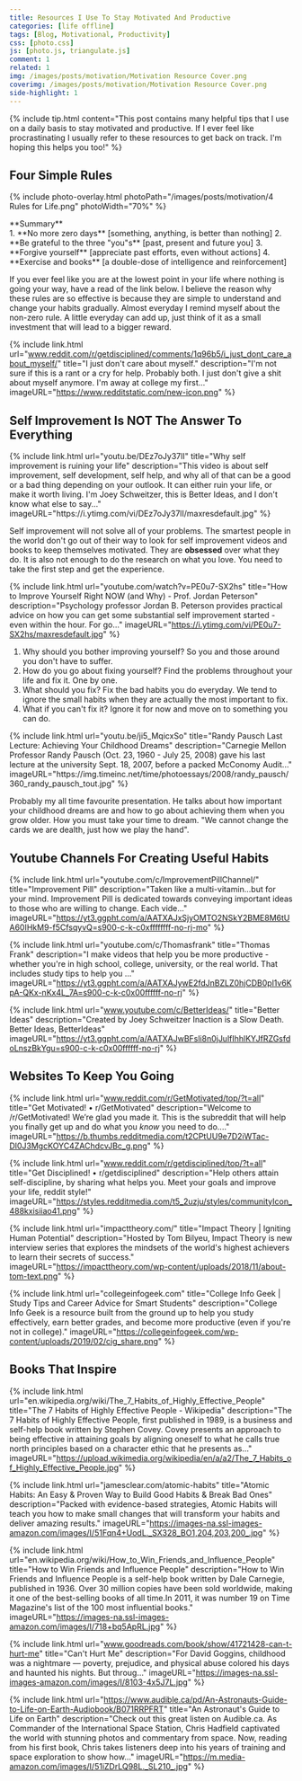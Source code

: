 ```yaml
---
title: Resources I Use To Stay Motivated And Productive
categories: [life offline]
tags: [Blog, Motivational, Productivity]
css: [photo.css]
js: [photo.js, triangulate.js]
comment: 1
related: 1
img: /images/posts/motivation/Motivation Resource Cover.png
coverimg: /images/posts/motivation/Motivation Resource Cover.png
side-highlight: 1
---
```


{% include tip.html content="This post contains many helpful tips that I use on a daily basis to stay motivated and productive. If I ever feel like procrastinating I usually refer to these resources to get back on track. I'm hoping this helps you too!" %}

## Four Simple Rules

{% 
include photo-overlay.html 
photoPath="/images/posts/motivation/4 Rules for Life.png"
photoWidth="70%"
%}

<div class="thi-box" markdown="1">
<div class="box-title" markdown="1">
**Summary**
</div>
<div class="box-content" markdown="1">
1. **No more zero days** [something, anything, is better than nothing]
2. **Be grateful to the three "you"s** [past, present and future you]
3. **Forgive yourself** [appreciate past efforts, even without actions]
4. **Exercise and books** [a double-dose of intelligence and reinforcement]
</div>
</div>

If you ever feel like you are at the lowest point in your life where nothing is going your way, have a read of the link below. I believe the reason why these rules are so effective is because they are simple to understand and change your habits gradually. Almost everyday I remind myself about the non-zero rule. A little everyday can add up, just think of it as a small investment that will lead to a bigger reward.

{% 
include link.html 
url="www.reddit.com/r/getdisciplined/comments/1q96b5/i_just_dont_care_about_myself/" 
title="I just don't care about myself." 
description="I'm not sure if this is a rant or a cry for help. Probably both. I just don't give a shit about myself anymore. I'm away at college my first..." 
imageURL="https://www.redditstatic.com/new-icon.png" 
%}

## Self Improvement Is NOT The Answer To Everything


<div class="thi-box" markdown="1">
<div class="box-content" markdown="1">
{% 
include link.html 
url="youtu.be/DEz7oJy37lI" 
title="Why self improvement is ruining your life" 
description="This video is about self improvement, self development, self help, and why all of that can be a good or a bad thing depending on your outlook. It can either ruin your life, or make it worth living. I'm Joey Schweitzer, this is Better Ideas, and I don't know what else to say..." 
imageURL="https://i.ytimg.com/vi/DEz7oJy37lI/maxresdefault.jpg" 
%}

Self improvement will not solve all of your problems. The smartest people in the world don't go out of their way to look for self improvement videos and books to keep themselves motivated. They are **obsessed** over what they do. It is also not enough to do the research on what you love. You need to take the first step and get the experience. 
</div>
</div>


<div class="thi-box" markdown="1">
<div class="box-content" markdown="1">

{% 
include link.html 
url="youtube.com/watch?v=PE0u7-SX2hs" 
title="How to Improve Yourself Right NOW (and Why) - Prof. Jordan Peterson"
description="Psychology professor Jordan B. Peterson provides practical advice on how you can get some substantial self improvement started - even within the hour. For go..." 
imageURL="https://i.ytimg.com/vi/PE0u7-SX2hs/maxresdefault.jpg" 
%}

1. Why should you bother improving yourself? So you and those around you don't have to suffer.
2. How do you go about fixing yourself? Find the problems throughout your life and fix it. One by one. 
3. What should you fix? Fix the bad habits you do everyday. We tend to ignore the small habits when they are actually the most important to fix.
4. What if you can't fix it? Ignore it for now and move on to something you can do.
</div>
</div>

<div class="thi-box" markdown="1">
<div class="box-content" markdown="1">
{% 
include link.html 
url="youtu.be/ji5_MqicxSo" 
title="Randy Pausch Last Lecture: Achieving Your Childhood Dreams" 
description="Carnegie Mellon Professor Randy Pausch (Oct. 23, 1960 - July 25, 2008) gave his last lecture at the university Sept. 18, 2007, before a packed McConomy Audit..." 
imageURL="https://img.timeinc.net/time/photoessays/2008/randy_pausch/360_randy_pausch_tout.jpg" 
%}

Probably my all time favourite presentation. He talks about how important your childhood dreams are and how to go about achieving them when you grow older. How you must take your time to dream. "We cannot change the cards we are dealth, just how we play the hand".
</div>
</div>

## Youtube Channels For Creating Useful Habits

{% 
include link.html 
url="youtube.com/c/ImprovementPillChannel/" 
title="Improvement Pill" 
description="Taken like a multi-vitamin...but for your mind. Improvement Pill is dedicated towards conveying important ideas to those who are willing to change. Each vide..." 
imageURL="https://yt3.ggpht.com/a/AATXAJxSjyOMTO2NSkY2BME8M6tUA60IHkM9-f5CfsqyvQ=s900-c-k-c0xffffffff-no-rj-mo" 
%}

{% 
include link.html 
url="youtube.com/c/Thomasfrank" 
title="Thomas Frank" 
description="I make videos that help you be more productive - whether you're in high school, college, university, or the real world. That includes study tips to help you ..." 
imageURL="https://yt3.ggpht.com/a/AATXAJywE2fdJnBZLZ0hjCDB0pl1v6KpA-QKx-nKx4L_7A=s900-c-k-c0x00ffffff-no-rj" 
%}

{% 
include link.html 
url="www.youtube.com/c/BetterIdeas/" 
title="Better Ideas" 
description="Created by Joey Schweitzer Inaction is a Slow Death. Better Ideas, BetterIdeas" 
imageURL="https://yt3.ggpht.com/a/AATXAJwBFsli8n0jJulfIhhlKYJfRZGsfdoLnszBkYgu=s900-c-k-c0x00ffffff-no-rj" 
%}

## Websites To Keep You Going

{% 
include link.html 
url="www.reddit.com/r/GetMotivated/top/?t=all" 
title="Get Motivated! • r/GetMotivated" 
description="Welcome to /r/GetMotivated! We’re glad you made it. This is the subreddit that will help you finally get up and do what you *know* you need to do...." 
imageURL="https://b.thumbs.redditmedia.com/t2CPtUU9e7D2iWTac-Dl0J3MgcKOYC4ZAChdcvJBc_g.png" 
%}

{% 
include link.html 
url="www.reddit.com/r/getdisciplined/top/?t=all" 
title="Get Disciplined! • r/getdisciplined" 
description="Help others attain self-discipline, by sharing what helps you. Meet your goals and improve your life, reddit style!" 
imageURL="https://styles.redditmedia.com/t5_2uzju/styles/communityIcon_488kxisiiao41.png" 
%}

{% 
include link.html 
url="impacttheory.com/" 
title="Impact Theory | Igniting Human Potential" 
description="Hosted by Tom Bilyeu, Impact Theory is new interview series that explores the mindsets of the world's highest achievers to learn their secrets of success." 
imageURL="https://impacttheory.com/wp-content/uploads/2018/11/about-tom-text.png" 
%}

{% 
include link.html 
url="collegeinfogeek.com" 
title="College Info Geek | Study Tips and Career Advice for Smart Students" 
description="College Info Geek is a resource built from the ground up to help you study effectively, earn better grades, and become more productive (even if you're not in college)." 
imageURL="https://collegeinfogeek.com/wp-content/uploads/2019/02/cig_share.png" 
%}

## Books That Inspire

{% 
include link.html 
url="en.wikipedia.org/wiki/The_7_Habits_of_Highly_Effective_People" 
title="The 7 Habits of Highly Effective People - Wikipedia" 
description="The 7 Habits of Highly Effective People, first published in 1989, is a business and self-help book written by Stephen Covey. Covey presents an approach to being effective in attaining goals by aligning oneself to what he calls true north principles based on a character ethic that he presents as..." 
imageURL="https://upload.wikimedia.org/wikipedia/en/a/a2/The_7_Habits_of_Highly_Effective_People.jpg" 
%}

{% 
include link.html 
url="jamesclear.com/atomic-habits" 
title="Atomic Habits: An Easy & Proven Way to Build Good Habits & Break Bad Ones" 
description="Packed with evidence-based strategies, Atomic Habits will teach you how to make small changes that will transform your habits and deliver amazing results." 
imageURL="https://images-na.ssl-images-amazon.com/images/I/51Fqn4+UodL._SX328_BO1,204,203,200_.jpg" 
%}

{% 
include link.html 
url="en.wikipedia.org/wiki/How_to_Win_Friends_and_Influence_People" 
title="How to Win Friends and Influence People" 
description="How to Win Friends and Influence People is a self-help book written by Dale Carnegie, published in 1936. Over 30 million copies have been sold worldwide, making it one of the best-selling books of all time.In 2011, it was number 19 on Time Magazine's list of the 100 most influential books." 
imageURL="https://images-na.ssl-images-amazon.com/images/I/718+bq5ApRL.jpg" 
%}

{% 
include link.html 
url="www.goodreads.com/book/show/41721428-can-t-hurt-me" 
title="Can't Hurt Me" 
description="For David Goggins, childhood was a nightmare — poverty, prejudice, and physical abuse colored his days and haunted his nights. But throug..." 
imageURL="https://images-na.ssl-images-amazon.com/images/I/8103-4x5J7L.jpg" 
%}

{% 
include link.html 
url="https://www.audible.ca/pd/An-Astronauts-Guide-to-Life-on-Earth-Audiobook/B071RRPFRT" 
title="An Astronaut's Guide to Life on Earth" 
description="Check out this great listen on Audible.ca. As Commander of the International Space Station, Chris Hadfield captivated the world with stunning photos and commentary from space. Now, reading from his first book, Chris takes listeners deep into his years of training and space exploration to show how..." 
imageURL="https://m.media-amazon.com/images/I/51iZDrLQ98L._SL210_.jpg" 
%}

<!-- {% 
include link.html 
url="www.youtube.com/watch?v=36m1o-tM05g" 
title="My philosophy for a happy life | Sam Berns | TEDxMidAtlantic" 
description="Never miss a talk! SUBSCRIBE to the TEDx channel: http://bit.ly/1FAg8hB Just before his passing on January 10, 2014, Sam Berns was a Junior at Foxboro High S..." 
imageURL="https://i.ytimg.com/vi/36m1o-tM05g/maxresdefault.jpg" 
%}

{% 
include link.html 
url="youtu.be/RwhVslaotNA" 
title="Deaf Comedian Turns Tragedy Into Comedy | Kathy Buckley Inspirational Video | Goalcast" 
description="✪ We found a Kathy Buckley gem from 20 years ago with a life lesson that stands the test of time! In this video, the “Deaf Comedian”, shares her incredible s..." 
imageURL="https://i.ytimg.com/vi/RwhVslaotNA/maxresdefault.jpg" 
%} -->